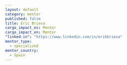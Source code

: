 ```yaml
---
layout: default
category: mentor
published: false
title: Eric Brieva
cargo_impact_es: Mentor
cargo_impact_en: Mentor
"linked-in": "https://www.linkedin.com/in/erikbrieva"
mentor_type: 
  - specialized
mentor_country: 
  - Spain
---
```


